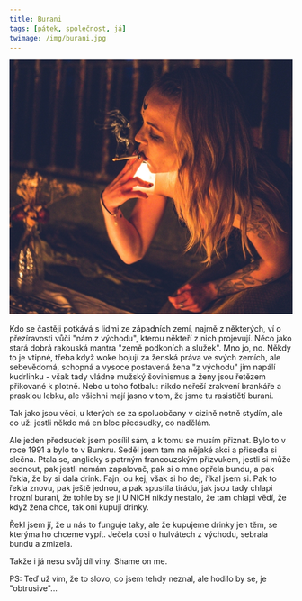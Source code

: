```yaml
---
title: Burani
tags: [pátek, společnost, já]
twimage: /img/burani.jpg
---
```


![cover](/img/burani.jpg)

Kdo se častěji potkává s lidmi ze západních zemí, najmě z některých, ví o přezíravosti vůči "nám z východu", kterou někteří z nich projevují. Něco jako stará dobrá rakouská mantra "země podkoních a služek". Mno jo, no. Někdy to je vtipné, třeba když woke bojují za ženská práva ve svých zemích, ale sebevědomá, schopná a vysoce postavená žena "z východu" jim napálí kudrlinku - však tady vládne mužský šovinismus a ženy jsou řetězem přikované k plotně. Nebo u toho fotbalu: nikdo neřeší zrakvení brankáře a prasklou lebku, ale všichni mají jasno v tom, že jsme tu rasističtí burani.

Tak jako jsou věci, u kterých se za spoluobčany v cizině notně stydím, ale co už: jestli někdo má en bloc předsudky, co nadělám. 

Ale jeden předsudek jsem posílil sám, a k tomu se musím přiznat. Bylo to v roce 1991 a bylo to v Bunkru. Seděl jsem tam na nějaké akci a přisedla si slečna. Ptala se, anglicky s patrným francouzským přízvukem, jestli si může sednout, pak jestli nemám zapalovač, pak si o mne opřela bundu, a pak řekla, že by si dala drink. Fajn, ou kej, však si ho dej, říkal jsem si. Pak to řekla znovu, pak ještě jednou, a pak spustila tirádu, jak jsou tady chlapi hrozní burani, že tohle by se jí U NICH nikdy nestalo, že tam chlapi vědí, že když žena chce, tak oni kupují drinky.

Řekl jsem jí, že u nás to funguje taky, ale že kupujeme drinky jen těm, se kterýma ho chceme vypít. Ječela cosi o hulvátech z východu, sebrala bundu a zmizela.

Takže i já nesu svůj díl viny. Shame on me. 

PS: Teď už vím, že to slovo, co jsem tehdy neznal, ale hodilo by se, je "obtrusive"...